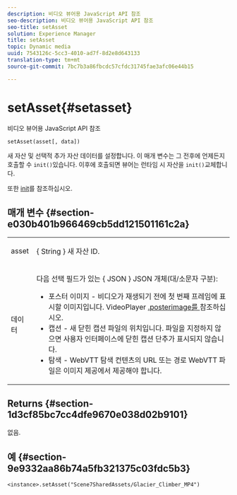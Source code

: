 ```yaml
---
description: 비디오 뷰어용 JavaScript API 참조
seo-description: 비디오 뷰어용 JavaScript API 참조
seo-title: setAsset
solution: Experience Manager
title: setAsset
topic: Dynamic media
uuid: 7543126c-5cc3-4010-ad7f-8d2e8d643133
translation-type: tm+mt
source-git-commit: 7bc7b3a86fbcdc57cfdc31745fae3afc06e44b15

---
```



# setAsset{#setasset}

비디오 뷰어용 JavaScript API 참조

`setAsset(asset[, data])`

새 자산 및 선택적 추가 자산 데이터를 설정합니다. 이 매개 변수는 그 전후에 언제든지 호출할 수 `init()`있습니다. 이후에 호출되면 뷰어는 런타임 시 자산을 `init()`교체합니다.

또한 [init](../../../c-html5-s7-aem-asset-viewers/c-html5-video-reference/c-html5-video-viewer-20-javascriptapiref/r-html5-video-viewer-20-javascriptapiref-init.md#reference-3b570ba8b35045d6b30fb178c21a66c6)를 참조하십시오.

## 매개 변수 {#section-e030b401b966469cb5dd121501161c2a}

<table id="table_896DFF34A68A403DB93A6D597461A573"> 
 <tbody> 
  <tr> 
   <td colname="col1"> <p> <span class="codeph"> asset </span> </p> </td> 
   <td colname="col2"> <p>{ <span class="codeph"> String </span>} 새 자산 ID. </p> </td> 
  </tr> 
  <tr> 
   <td colname="col1"> <p> <span class="codeph"> 데이터 </span> </p> </td> 
   <td colname="col2"> <p>다음 선택 필드가 있는 { <span class="codeph"> JSON </span>} JSON 개체(대/소문자 구분): </p> <p> 
     <ul id="ul_26121393BC7145FF8A43C05ACCBEFF36"> 
      <li id="li_DA50E073F3D4460CBC34243A2CBCC895"> <span class="codeph"> 포스터 이미지 </span> - 비디오가 재생되기 전에 첫 번째 프레임에 표시할 이미지입니다. VideoPlayer <a href="../../../c-html5-s7-aem-asset-viewers/c-html5-video-reference/c-html5-video-cmdref/r-html5-video-viewer-conf-attrib-videoplayer-posterimage.md#reference-9739abeeb9f64c02b5d2f7a0d1706103" format="dita" scope="local"> .posterimage를 </a>참조하십시오. </li> 
      <li id="li_BBFF3965B69A4AC8A469FDB69097B25A"> <span class="codeph"> 캡션 </span> - 새 닫힌 캡션 파일의 위치입니다. 파일을 지정하지 않으면 사용자 인터페이스에 닫힌 캡션 단추가 표시되지 않습니다. </li> 
      <li id="li_4659E82D38EB4438AAA04FDEAF21B087"> <span class="codeph"> 탐색 </span> - WebVTT 탐색 컨텐츠의 URL 또는 경로 WebVTT 파일은 이미지 제공에서 제공해야 합니다. </li> 
     </ul> </p> </td> 
  </tr> 
 </tbody> 
</table>

## Returns {#section-1d3cf85bc7cc4dfe9670e038d02b9101}

없음.

## 예 {#section-9e9332aa86b74a5fb321375c03fdc5b3}

```
<instance>.setAsset("Scene7SharedAssets/Glacier_Climber_MP4")
```


